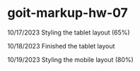 # goit-markup-hw-07

10/17/2023
Styling the tablet layout (65%)

10/18/2023
Finished the tablet layout

10/19/2023
Styling the mobile layout (80%)
